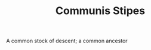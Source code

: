 ---
title: Communis Stipes
letter: C
permalink: "/definitions/bld-communis-stipes.html"
body: A common stock of descent; a common ancestor
published_at: '2018-07-07'
source: Black's Law Dictionary 2nd Ed (1910)
layout: post
---